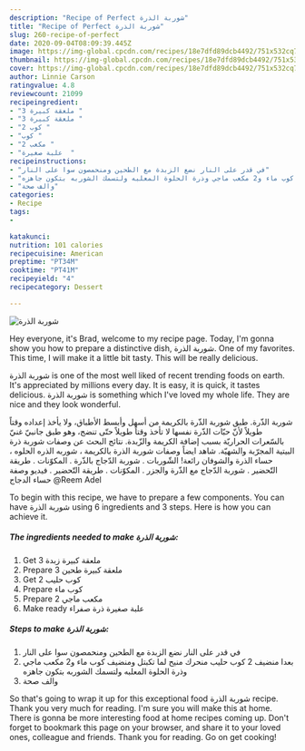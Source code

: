 ```yaml
---
description: "Recipe of Perfect شوربة الذرة"
title: "Recipe of Perfect شوربة الذرة"
slug: 260-recipe-of-perfect
date: 2020-09-04T08:09:39.445Z
image: https://img-global.cpcdn.com/recipes/18e7dfd89dcb4492/751x532cq70/الصورة-الرئيسية-لوصفةشوربة-الذرة.jpg
thumbnail: https://img-global.cpcdn.com/recipes/18e7dfd89dcb4492/751x532cq70/الصورة-الرئيسية-لوصفةشوربة-الذرة.jpg
cover: https://img-global.cpcdn.com/recipes/18e7dfd89dcb4492/751x532cq70/الصورة-الرئيسية-لوصفةشوربة-الذرة.jpg
author: Linnie Carson
ratingvalue: 4.8
reviewcount: 21099
recipeingredient:
- "3 ملعقة كبيرة "
- "3 ملعقة كبيرة "
- "2 كوب "
- "كوب "
- "2 مكعب "
- "علبة صغيرة  "
recipeinstructions:
- "في قدر على النار نضع الزبدة مع الطحين ومنحمصون سوا على النار"
- "بعدا منضيف 2 كوب حليب منحرك منيح لما تكبتل ومنضيف كوب ماء و2 مكعب ماجي وذرة الحلوة المعلبه ولتسمك الشوربه بتكون جاهزه"
- "والف صحة"
categories:
- Recipe
tags:
- 

katakunci:  
nutrition: 101 calories
recipecuisine: American
preptime: "PT34M"
cooktime: "PT41M"
recipeyield: "4"
recipecategory: Dessert

---
```



![شوربة الذرة](https://img-global.cpcdn.com/recipes/18e7dfd89dcb4492/751x532cq70/الصورة-الرئيسية-لوصفةشوربة-الذرة.jpg)

Hey everyone, it's Brad, welcome to my recipe page. Today, I'm gonna show you how to prepare a distinctive dish, شوربة الذرة. One of my favorites. This time, I will make it a little bit tasty. This will be really delicious.

شوربة الذرة is one of the most well liked of recent trending foods on earth. It's appreciated by millions every day. It is easy, it is quick, it tastes delicious. شوربة الذرة is something which I've loved my whole life. They are nice and they look wonderful.

شوربة الذّرة. طبق شوربة الذّرة بالكريمة من أسهل وأبسط الأطباق، ولا يأخذ إعداده وقتاً طويلاً لأنّ حبّات الذّرة نفسها لا تأخذ وقتاً طويلاً حتّى تنضج، وهو طبق جانبيّ غنيّ بالسّعرات الحراريّة بسبب إضافة الكريمة والزّبدة. نتائج البحث عن وصفات شوربة ذرة البيتية المجرّبة والشهيّة. شاهد ايضاً وصفات شوربة الذرة بالكريمة ، شوربه الذره الحلوه ، حساء الذرة والشوفان رائعة! الشّوربات . شوربة الدّجاج بالذّرة . المكوّنات . طريقة التّحضير . شوربة الدّجاج مع الذّرة والجزر . المكوّنات . طريقة التّحضير . فيديو وصفة حساء الدجاج @Reem Adel


To begin with this recipe, we have to prepare a few components. You can have شوربة الذرة using 6 ingredients and 3 steps. Here is how you can achieve it.

<!--inarticleads1-->

##### The ingredients needed to make شوربة الذرة:

1. Get 3 ملعقة كبيرة زبدة
1. Prepare 3 ملعقة كبيرة طحين
1. Get 2 كوب حليب
1. Prepare كوب ماء
1. Prepare 2 مكعب ماجي
1. Make ready علبة صغيرة ذرة صفراء




<!--inarticleads2-->

##### Steps to make شوربة الذرة:

1. في قدر على النار نضع الزبدة مع الطحين ومنحمصون سوا على النار
1. بعدا منضيف 2 كوب حليب منحرك منيح لما تكبتل ومنضيف كوب ماء و2 مكعب ماجي وذرة الحلوة المعلبه ولتسمك الشوربه بتكون جاهزه
1. والف صحة




So that's going to wrap it up for this exceptional food شوربة الذرة recipe. Thank you very much for reading. I'm sure you will make this at home. There is gonna be more interesting food at home recipes coming up. Don't forget to bookmark this page on your browser, and share it to your loved ones, colleague and friends. Thank you for reading. Go on get cooking!
